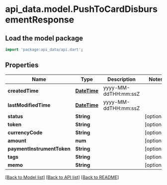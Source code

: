# api_data.model.PushToCardDisbursementResponse

## Load the model package
```dart
import 'package:api_data/api.dart';
```

## Properties
Name | Type | Description | Notes
------------ | ------------- | ------------- | -------------
**createdTime** | [**DateTime**](DateTime.md) | yyyy-MM-ddTHH:mm:ssZ | 
**lastModifiedTime** | [**DateTime**](DateTime.md) | yyyy-MM-ddTHH:mm:ssZ | 
**status** | **String** |  | [optional] 
**token** | **String** |  | [optional] 
**currencyCode** | **String** |  | [optional] 
**amount** | **num** |  | [optional] 
**paymentInstrumentToken** | **String** |  | [optional] 
**tags** | **String** |  | [optional] 
**memo** | **String** |  | [optional] 

[[Back to Model list]](../README.md#documentation-for-models) [[Back to API list]](../README.md#documentation-for-api-endpoints) [[Back to README]](../README.md)


